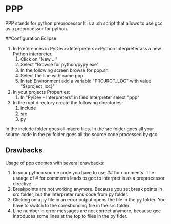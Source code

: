 # PPP
PPP stands for python preprocessor
It is a .sh script that allows to use gcc as a preprocessor for python.

##Configuration Eclipse
1. In Preferences in PyDev>>Interpreters>>Python Interpreter ass a new Python interpreter.
    1. Click on "New ..."
    2. Select "Browse for python/pypy exe"
    3. In the following screen browse for ppp.sh
    4. Select the line with name ppp
    5. In tab Environment add a variable "PROJRCT_LOC" with value "${project_loc}"
2. In yout projects Properties:
    1. In "PyDev - Interpreters" in field Interpreter select "ppp"
3. In the root directory create the following directories:
    1. include
    2.  src
    3. py

In the include folder goes all macro files.
In the src folder goes all your source code
In the py folder goes all the source code processed by gcc.

## Drawbacks
Usage of ppp coemes with several drawbacks:
1. In your python source code you have to use ## for comments.
   The useage of # for comments leads to gcc to interpret is as a preprocessor directive.
2. Breakpoints are not working anymore. Because you set break points in src folder, but the
   interpreter runs code from py folder.
3. Clicking on a py file in an error output opens the file in the py folder.
   You have to switch to the coresbonding file in the src folder.
4. Line number in error messages are not correct anymore, because gcc introduces some 
   lines at the top to files in the py flder.